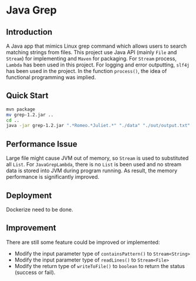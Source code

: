 # Java Grep

## Introduction

A Java app that mimics Linux grep command which allows users to search matching strings from files.
This project use Java API (mainly `File` and `Stream`) for implementing and `Maven` for packaging. For `Stream` process, `Lambda` has been used in this project. For logging and error outputting, `slf4j` has been used in the project. In the function `process()`, the idea of functional programming was implied.

## Quick Start

```bash
mvn package
mv grep-1.2.jar ..
cd ..
java -jar grep-1.2.jar ".*Romeo.*Juliet.*" "./data" "./out/output.txt"

```

## Performance Issue

Large file might cause JVM out of memory, so `Stream` is used to substituted all `List`. For `JavaGrepLambda`, there is no `List` is been used and no stream data is stored into JVM during program running. As result, the memory performance is significantly improved.

## Deployment

Dockerize need to be done.

## Improvement

There are still some feature could be improved or implemented:

* Modify the input parameter type of `containsPattern()` to `Stream<String>`
* Modify the input parameter type of `readLines()` to `Stream<File>`
* Modify the return type of `writeToFile()` to `boolean` to return the status (success or fail).
